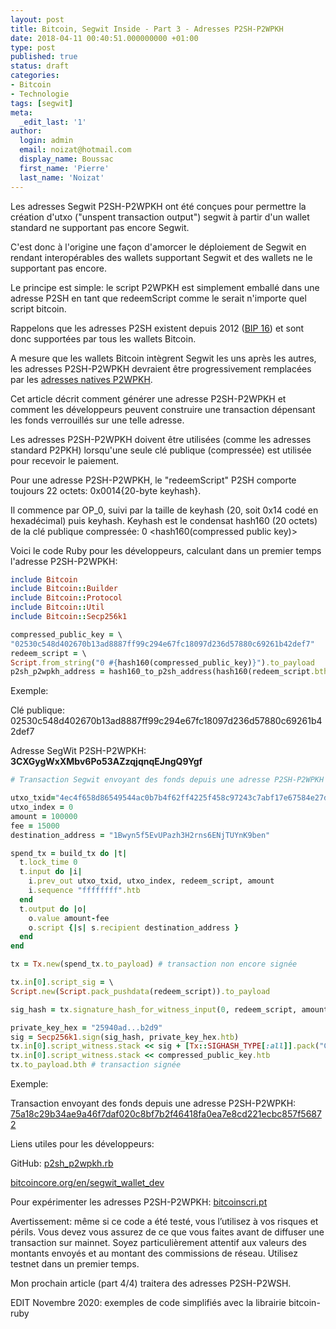 ```yaml
---
layout: post
title: Bitcoin, Segwit Inside - Part 3 - Adresses P2SH-P2WPKH
date: 2018-04-11 00:40:51.000000000 +01:00
type: post
published: true
status: draft
categories:
- Bitcoin
- Technologie
tags: [segwit]
meta:
  _edit_last: '1'
author:
  login: admin
  email: noizat@hotmail.com
  display_name: Boussac
  first_name: 'Pierre'
  last_name: 'Noizat'
---
```

Les adresses Segwit P2SH-P2WPKH ont été conçues pour permettre la création d'utxo ("unspent transaction output") segwit à partir d'un wallet standard ne supportant pas encore Segwit.

C'est donc à l'origine une façon d'amorcer le déploiement de Segwit en rendant interopérables des wallets supportant Segwit et des wallets ne le supportant pas encore.

Le principe est simple: le script P2WPKH est simplement emballé dans une adresse P2SH en tant que redeemScript comme le serait n'importe quel script bitcoin.

Rappelons que les adresses P2SH existent depuis 2012 ([BIP 16](https://github.com/bitcoin/bips/blob/master/bip-0016.mediawiki)) et sont donc supportées par tous les wallets Bitcoin.

A mesure que les wallets Bitcoin intègrent Segwit les uns après les autres, les adresses P2SH-P2WPKH devraient être progressivement remplacées par les [adresses natives P2WPKH](http://e-ducat.fr/2018-01-31-segwit-inside-native-p2wpkh-fr/).

Cet article décrit comment générer une adresse P2SH-P2WPKH et comment les développeurs peuvent construire une transaction dépensant les fonds verrouillés sur une telle adresse.

Les adresses P2SH-P2WPKH doivent être utilisées (comme les adresses standard P2PKH) lorsqu'une seule clé publique (compressée) est utilisée pour recevoir le paiement.

Pour une adresse P2SH-P2WPKH, le "redeemScript" P2SH comporte toujours 22 octets: 0x0014{20-byte keyhash}.

Il commence par OP_0, suivi par la taille de keyhash (20, soit 0x14 codé en hexadécimal) puis keyhash. Keyhash est le condensat hash160 (20 octets) de la clé publique compressée:
0 <hash160(compressed public key)>


Voici le code Ruby pour les développeurs, calculant dans un premier temps l'adresse P2SH-P2WPKH:

```ruby
include Bitcoin
include Bitcoin::Builder
include Bitcoin::Protocol
include Bitcoin::Util
include Bitcoin::Secp256k1

compressed_public_key = \
"02530c548d402670b13ad8887ff99c294e67fc18097d236d57880c69261b42def7"
redeem_script = \
Script.from_string("0 #{hash160(compressed_public_key)}").to_payload
p2sh_p2wpkh_address = hash160_to_p2sh_address(hash160(redeem_script.bth))
```

Exemple:

Clé publique: 02530c548d402670b13ad8887ff99c294e67fc18097d236d57880c69261b42def7

Adresse SegWit P2SH-P2WPKH: **3CXGygWxXMbv6Po53AZzqjqnqEJngQ9Ygf**


```ruby
# Transaction Segwit envoyant des fonds depuis une adresse P2SH-P2WPKH

utxo_txid="4ec4f658d86549544ac0b7b4f62ff4225f458c97243c7abf17e67584e27d0d08"
utxo_index = 0
amount = 100000
fee = 15000
destination_address = "1Bwyn5f5EvUPazh3H2rns6ENjTUYnK9ben"

spend_tx = build_tx do |t|
  t.lock_time 0
  t.input do |i|
    i.prev_out utxo_txid, utxo_index, redeem_script, amount
    i.sequence "ffffffff".htb
  end
  t.output do |o|
    o.value amount-fee
    o.script {|s| s.recipient destination_address }
  end
end

tx = Tx.new(spend_tx.to_payload) # transaction non encore signée

tx.in[0].script_sig = \
Script.new(Script.pack_pushdata(redeem_script)).to_payload

sig_hash = tx.signature_hash_for_witness_input(0, redeem_script, amount)

private_key_hex = "25940ad...b2d9"
sig = Secp256k1.sign(sig_hash, private_key_hex.htb)
tx.in[0].script_witness.stack << sig + [Tx::SIGHASH_TYPE[:all]].pack("C")
tx.in[0].script_witness.stack << compressed_public_key.htb
tx.to_payload.bth # transaction signée
```

Exemple:

Transaction envoyant des fonds depuis une adresse P2SH-P2WPKH: [75a18c29b34ae9a46f7daf020c8bf7b2f46418fa0ea7e8cd221ecbc857f56872](https://blockchair.com/bitcoin/transaction/75a18c29b34ae9a46f7daf020c8bf7b2f46418fa0ea7e8cd221ecbc857f56872)

Liens utiles pour les développeurs:

GitHub: [p2sh_p2wpkh.rb](https://gist.github.com/pierrenoizat/f082d62d49e49f81978b97ad5900789a)

[bitcoincore.org/en/segwit_wallet_dev](https://bitcoincore.org/en/segwit_wallet_dev/)

Pour expérimenter les adresses P2SH-P2WPKH: [bitcoinscri.pt](http://bitcoinscri.pt/pages/segwit_p2sh_p2wpkh_address)

Avertissement: même si ce code a été testé, vous l’utilisez à vos risques et périls. Vous devez vous assurez de ce que vous faites avant de diffuser une transaction sur mainnet. Soyez particulièrement attentif aux valeurs des montants envoyés et au montant des commissions de réseau. Utilisez testnet dans un premier temps.

Mon prochain article (part 4/4) traitera des adresses P2SH-P2WSH.

EDIT Novembre 2020: exemples de code simplifiés avec la librairie bitcoin-ruby
